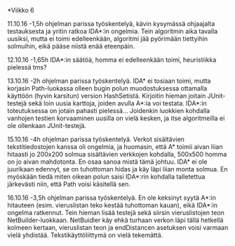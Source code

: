 *Viikko 6

11.10.16
-1,5h ohjelman parissa työskentelyä, kävin kysymässä ohjaajalta testauksesta ja yritin ratkoa IDA*:in ongelmia. Tein algoritmin aika tavalla uusiksi, mutta ei toimi edelleenkään, algoritmi jää pyörimään tiettyihin solmuihin, eikä pääse niistä enää eteenpäin.

12.10.16
-1,65h IDA*:in säätöä, homma ei edelleenkään toimi, heuristiikka pielessä tms?

13.10.16
-2h ohjelman parissa työskentelyä. IDA* ei tosiaan toimi, mutta korjasin Path-luokassa olleen bugin polun muodostuksessa ottamalla käyttöön (hyvin karsitun) version HashSetistä. Kirjoitin hieman joitain JUnit-testejä sekä loin uusia karttoja, joiden avulla A*:ia voi testata. IDA*:in toteutuksessa on jotain pahasti pielessä… Joidenkin luokkien kohdalla vanhojen testien korvaaminen uusilla on vielä kesken, ja itse algoritmeilla ei ole ollenkaan JUnit-testejä. 

15.10.16
-4h ohjelman parissa työskentelyä. Verkot sisältävien tekstitiedostojen kanssa oli ongelmia, ja huomasin, että A* toimii aivan liian hitaasti jo 200x200 solmua sisältävien verkkojen kohdalla, 500x500 homma on jo aivan mahdotonta. En osaa sanoa mistä tämä johtuu. IDA* ei ole juurikaan edennyt, se on tuhottoman hidas ja käy läpi liian monta solmua. En myöskään tiedä miten oikean polun saisi IDA*:rin kohdalla talletettua järkevästi niin, että Path voisi käsitellä sen. 

16.10.16
-3,5h ohjelman parissa työskentelyä. En ole keksinyt syytä A*:in hitauteen (esim. vieruslistan teko kestää tuhottoman kauan), eikä IDA*:in ongelma ratkennut. Tein hieman lisää testejä sekä siirsin vieruslistojen teon NetBuilder-luokkaan. NetBuidler käy ehkä turhaan verkon läpi tällä hetkellä kolmeen kertaan, vieruslistan teon ja endDistancen asetuksen voisi varmaan vielä yhdistää. Tekstikäyttöliittymä on vielä tekemättä. 

